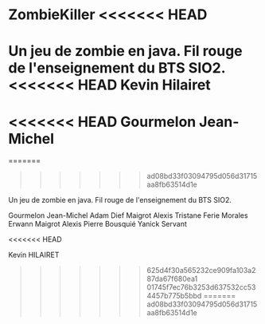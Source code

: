 ZombieKiller
<<<<<<< HEAD
============
Un jeu de zombie en java. Fil rouge de l'enseignement du BTS SIO2.
<<<<<<< HEAD
Kevin Hilairet
=======
<<<<<<< HEAD
Gourmelon Jean-Michel
=======
=======
>>>>>>> ad08bd33f03094795d056d31715aa8fb63514d1e

Un jeu de zombie en java. Fil rouge de l'enseignement du BTS SIO2.

Gourmelon Jean-Michel
Adam Dief
Maigrot Alexis
Tristane Ferie
Morales Erwann
Maigrot Alexis
Pierre Bousquié 
Yanick Servant

<<<<<<< HEAD

Kevin HILAIRET
>>>>>>> 625d4f30a565232ce909fa103a287da67f680ea1
>>>>>>> 01745f7ec76b3253d637532cc534457b775b5bbd
=======
>>>>>>> ad08bd33f03094795d056d31715aa8fb63514d1e
